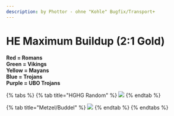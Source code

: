 ```yaml
---
description: by Phottor - ohne "Kohle" Bugfix/Transport+
---
```


# HE Maximum Buildup (2:1 Gold)

**Red = Romans**\
**Green = Vikings**\
**Yellow = Mayans**\
**Blue = Trojans**\
**Purple = UBO Trojans**

{% tabs %}
{% tab title="HGHG Random" %}
![](../.gitbook/assets/hghg\_heausbau.png)
{% endtab %}

{% tab title="Metzel/Buddel" %}
![](../.gitbook/assets/metzel\_heausbau.png)
{% endtab %}
{% endtabs %}
